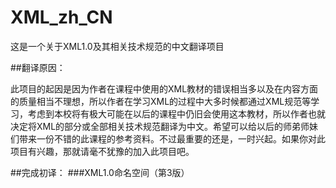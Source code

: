 # XML\_zh\_CN

这是一个关于XML1.0及其相关技术规范的中文翻译项目

##翻译原因：

此项目的起因是因为作者在课程中使用的XML教材的错误相当多以及在内容方面的质量相当不理想，所以作者在学习XML的过程中大多时候都通过XML规范等学习，考虑到本校将有极大可能在以后的课程中仍旧会使用这本教材，所以作者也就决定将XML的部分或全部相关技术规范翻译为中文。希望可以给以后的师弟师妹们带来一份不错的此课程的参考资料。不过最重要的还是，一时兴起。如果你对此项目有兴趣，那就请毫不犹豫的加入此项目吧。

##完成初译：
###XML1.0命名空间（第3版）

